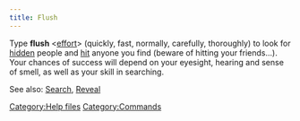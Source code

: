 ```yaml
---
title: Flush
---
```


Type **flush** \<[effort](effort "wikilink")\> (quickly, fast, normally,
carefully, thoroughly) to look for [hidden](hide "wikilink") people and
[hit](hit "wikilink") anyone you find (beware of hitting your
friends...). Your chances of success will depend on your eyesight,
hearing and sense of smell, as well as your skill in searching.

See also: [Search](Search "wikilink"), [Reveal](Reveal "wikilink")

[Category:Help files](Category:Help_files "wikilink")
[Category:Commands](Category:Commands "wikilink")